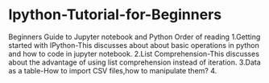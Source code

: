 # Ipython-Tutorial-for-Beginners
Beginners Guide to Jupyter notebook and Python
Order of reading
1.Getting started with IPython-This discusses about about basic operations in python and how to code in jupyter notebook.
2.List Comprehension-This discusses about the advantage of using list comprehension instead of iteration. 
3.Data as a table-How to import CSV files,how to manipulate them?
4.

